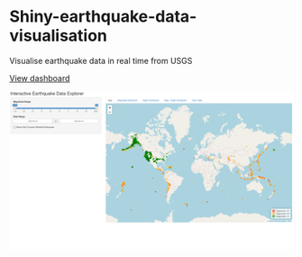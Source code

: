# Shiny-earthquake-data-visualisation
Visualise earthquake data in real time from USGS

[View dashboard](https://jojorabbit111.shinyapps.io/earthquakes_visualisation_with_shiny/)

![Screenshot](https://github.com/ianian-dot/Shiny-earthquake-data-visualisation/blob/main/Screenshot%20from%202024-09-17%2016-24-51.png)
